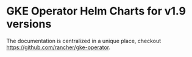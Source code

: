 # GKE Operator Helm Charts for v1.9 versions
The documentation is centralized in a unique place, checkout https://github.com/rancher/gke-operator.

